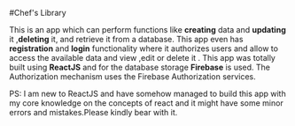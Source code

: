#Chef's Library

This is an app which can perform functions like **creating** data and **updating** it ,**deleting** it, and retrieve it from a database.
This app even has **registration** and **login** functionality where it authorizes users and allow to access the available data and view ,edit or delete it .
This app was totally built using **ReactJS** and for the database storage **Firebase** is used.
The Authorization mechanism uses the Firebase Authorization services.

PS: I am new to ReactJS and have somehow managed to build this app with my core knowledge on the concepts of react
    and it might have some minor errors and mistakes.Please kindly bear with it.
